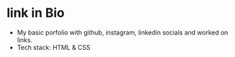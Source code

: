 # link in Bio

- My basic porfolio with github, instagram, linkedin socials and worked on links. 
- Tech stack: HTML  & CSS
